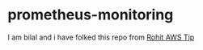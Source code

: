 # prometheus-monitoring
I am bilal and i have folked this repo from [Rohit AWS Tip](https://awstip.com/setup-monitoring-for-your-aws-ec2-instances-using-prometheus-and-grafana-a527c55d8abb)
